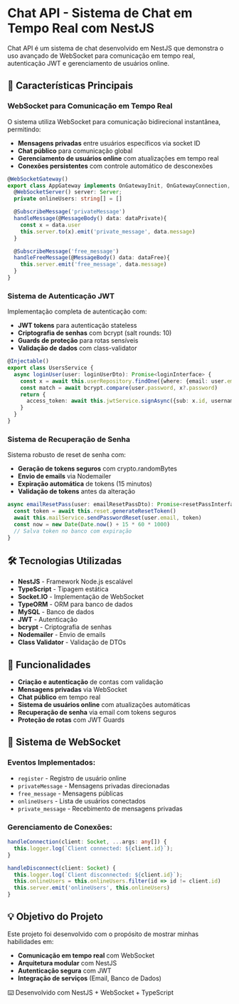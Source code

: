 # Chat API - Sistema de Chat em Tempo Real com NestJS

Chat API é um sistema de chat desenvolvido em NestJS que demonstra o uso avançado de WebSocket para comunicação em tempo real, autenticação JWT e gerenciamento de usuários online.

## 🚀 Características Principais

### WebSocket para Comunicação em Tempo Real
O sistema utiliza WebSocket para comunicação bidirecional instantânea, permitindo:

- **Mensagens privadas** entre usuários específicos via socket ID
- **Chat público** para comunicação global
- **Gerenciamento de usuários online** com atualizações em tempo real
- **Conexões persistentes** com controle automático de desconexões

```typescript
@WebSocketGateway()
export class AppGateway implements OnGatewayInit, OnGatewayConnection, OnGatewayDisconnect {
  @WebSocketServer() server: Server;
  private onlineUsers: string[] = []

  @SubscribeMessage('privateMessage')
  handleMessage(@MessageBody() data: dataPrivate){
    const x = data.user
    this.server.to(x).emit('private_message', data.message)
  }

  @SubscribeMessage('free_message')
  handleFreeMessage(@MessageBody() data: dataFree){
    this.server.emit('free_message', data.message)
  }
}
```

### Sistema de Autenticação JWT
Implementação completa de autenticação com:

- **JWT tokens** para autenticação stateless
- **Criptografia de senhas** com bcrypt (salt rounds: 10)
- **Guards de proteção** para rotas sensíveis
- **Validação de dados** com class-validator

```typescript
@Injectable()
export class UsersService {
  async loginUser(user: loginUserDto): Promise<loginInterface> {
    const x = await this.userRepository.findOne({where: {email: user.email}})
    const match = await bcrypt.compare(user.password, x?.password)
    return {
      access_token: await this.jwtService.signAsync({sub: x.id, username: x.name})
    }
  }
}
```

### Sistema de Recuperação de Senha
Sistema robusto de reset de senha com:

- **Geração de tokens seguros** com crypto.randomBytes
- **Envio de emails** via Nodemailer
- **Expiração automática** de tokens (15 minutos)
- **Validação de tokens** antes da alteração

```typescript
async emailResetPass(user: emailResetPassDto): Promise<resetPassInterface>{
  const token = await this.reset.generateResetToken()
  await this.mailService.sendPasswordReset(user.email, token)
  const now = new Date(Date.now() + 15 * 60 * 1000)
  // Salva token no banco com expiração
}
```

## 🛠 Tecnologias Utilizadas

- **NestJS** - Framework Node.js escalável
- **TypeScript** - Tipagem estática
- **Socket.IO** - Implementação de WebSocket
- **TypeORM** - ORM para banco de dados
- **MySQL** - Banco de dados
- **JWT** - Autenticação
- **bcrypt** - Criptografia de senhas
- **Nodemailer** - Envio de emails
- **Class Validator** - Validação de DTOs

## 🔐 Funcionalidades

- **Criação e autenticação** de contas com validação
- **Mensagens privadas** via WebSocket
- **Chat público** em tempo real
- **Sistema de usuários online** com atualizações automáticas
- **Recuperação de senha** via email com tokens seguros
- **Proteção de rotas** com JWT Guards

## 🔄 Sistema de WebSocket

### Eventos Implementados:
- `register` - Registro de usuário online
- `privateMessage` - Mensagens privadas direcionadas
- `free_message` - Mensagens públicas
- `onlineUsers` - Lista de usuários conectados
- `private_message` - Recebimento de mensagens privadas

### Gerenciamento de Conexões:
```typescript
handleConnection(client: Socket, ...args: any[]) {
  this.logger.log(`Client connected: ${client.id}`);
}

handleDisconnect(client: Socket) {
  this.logger.log(`Client disconnected: ${client.id}`);
  this.onlineUsers = this.onlineUsers.filter(id => id != client.id)
  this.server.emit('onlineUsers', this.onlineUsers)
}
```

## 💡 Objetivo do Projeto

Este projeto foi desenvolvido com o propósito de mostrar minhas habilidades em:

- **Comunicação em tempo real** com WebSocket
- **Arquitetura modular** com NestJS
- **Autenticação segura** com JWT
- **Integração de serviços** (Email, Banco de Dados)

⌨️ Desenvolvido com NestJS + WebSocket + TypeScript